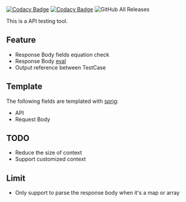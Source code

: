 [![Codacy Badge](https://app.codacy.com/project/badge/Grade/3f16717cd6f841118006f12c346e9341)](https://www.codacy.com/gh/LinuxSuRen/api-testing/dashboard?utm_source=github.com&amp;utm_medium=referral&amp;utm_content=LinuxSuRen/api-testing&amp;utm_campaign=Badge_Grade)
[![Codacy Badge](https://app.codacy.com/project/badge/Coverage/3f16717cd6f841118006f12c346e9341)](https://www.codacy.com/gh/LinuxSuRen/api-testing/dashboard?utm_source=github.com&utm_medium=referral&utm_content=LinuxSuRen/api-testing&utm_campaign=Badge_Coverage)
![GitHub All Releases](https://img.shields.io/github/downloads/linuxsuren/api-testing/total)

This is a API testing tool.

## Feature
* Response Body fields equation check  
* Response Body [eval](https://expr.medv.io/)  
* Output reference between TestCase  

## Template
The following fields are templated with [sprig](http://masterminds.github.io/sprig/):

* API  
* Request Body  

## TODO
* Reduce the size of context  
* Support customized context  

## Limit
* Only support to parse the response body when it's a map or array  
